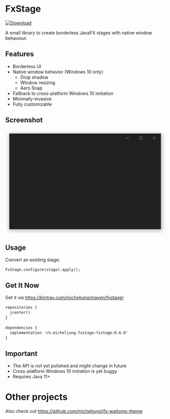 # FxStage

[ ![Download](https://api.bintray.com/packages/micheljung/maven/fxstage/images/download.svg) ](https://bintray.com/micheljung/maven/fxstage/_latestVersion)

A small library to create borderless JavaFX stages with native window behaviour.

## Features

* Borderless UI
* Native window behavior (Windows 10 only)
  * Drop shadow
  * Window resizing
  * Aero Snap
* Fallback to cross-platform Windows 10 imitation
* Minimally-invasive
* Fully customizable

## Screenshot

![Screenshot](media/screenshot.png)

## Usage

Convert an existing stage:

```
FxStage.configure(stage).apply();
```

## Get It Now

Get it via https://bintray.com/micheljung/maven/fxstage/

```
repositories {
  jcenter()
}

dependencies {
  implementation 'ch.micheljung.fxstage:fxstage:0.6.0'
}
```

## Important

* The API is not yet polished and might change in future
* Cross-platform Windows 10 imitation is yet buggy
* Requires Java 11+

# Other projects

Also check out https://github.com/micheljung/jfx-waitomo-theme
